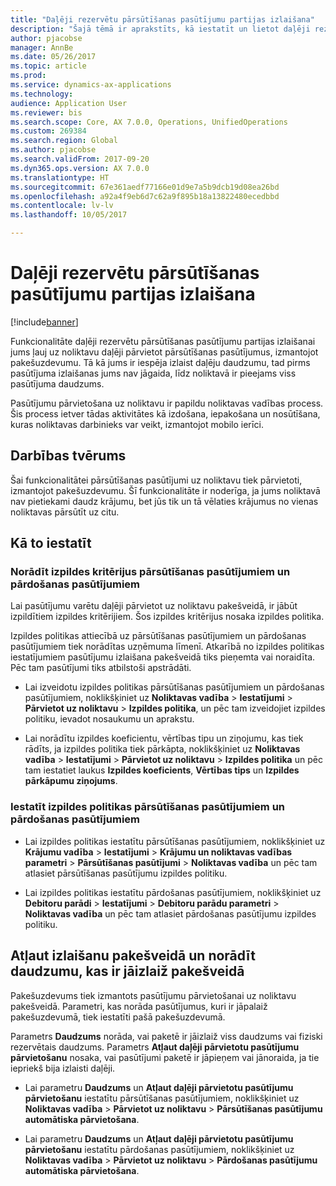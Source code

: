 ```yaml
---
title: "Daļēji rezervētu pārsūtīšanas pasūtījumu partijas izlaišana"
description: "Šajā tēmā ir aprakstīts, kā iestatīt un lietot daļēji rezervētu pārsūtīšanas pasūtījumu partijas izlaišanu no mobilās ierīces."
author: pjacobse
manager: AnnBe
ms.date: 05/26/2017
ms.topic: article
ms.prod: 
ms.service: dynamics-ax-applications
ms.technology: 
audience: Application User
ms.reviewer: bis
ms.search.scope: Core, AX 7.0.0, Operations, UnifiedOperations
ms.custom: 269384
ms.search.region: Global
ms.author: pjacobse
ms.search.validFrom: 2017-09-20
ms.dyn365.ops.version: AX 7.0.0
ms.translationtype: HT
ms.sourcegitcommit: 67e361aedf77166e01d9e7a5b9dcb19d08ea26bd
ms.openlocfilehash: a92a4f9eb6d7c62a9f895b18a13822480ecedbbd
ms.contentlocale: lv-lv
ms.lasthandoff: 10/05/2017

---
```


# <a name="batch-release-of-partially-reserved-transfer-orders"></a>Daļēji rezervētu pārsūtīšanas pasūtījumu partijas izlaišana

[!include[banner](../includes/banner.md)]

Funkcionalitāte daļēji rezervētu pārsūtīšanas pasūtījumu partijas izlaišanai jums ļauj uz noliktavu daļēji pārvietot pārsūtīšanas pasūtījumus, izmantojot pakešuzdevumu.
Tā kā jums ir iespēja izlaist daļēju daudzumu, tad pirms pasūtījuma izlaišanas jums nav jāgaida, līdz noliktavā ir pieejams viss pasūtījuma daudzums.

Pasūtījumu pārvietošana uz noliktavu ir papildu noliktavas vadības process. Šis process ietver tādas aktivitātes kā izdošana, iepakošana un nosūtīšana, kuras noliktavas darbinieks var veikt, izmantojot mobilo ierīci.

## <a name="where-it-applies"></a>Darbības tvērums

Šai funkcionalitātei pārsūtīšanas pasūtījumi uz noliktavu tiek pārvietoti, izmantojot pakešuzdevumu. Šī funkcionalitāte ir noderīga, ja jums noliktavā nav pietiekami daudz krājumu, bet jūs tik un tā vēlaties krājumus no vienas noliktavas pārsūtīt uz citu.

## <a name="how-it-is-set-up"></a>Kā to iestatīt

### <a name="specify-fulfillment-criteria-for-transfer-orders-and-sales-orders"></a>Norādīt izpildes kritērijus pārsūtīšanas pasūtījumiem un pārdošanas pasūtījumiem

Lai pasūtījumu varētu daļēji pārvietot uz noliktavu pakešveidā, ir jābūt izpildītiem izpildes kritērijiem. Šos izpildes kritērijus nosaka izpildes politika.

Izpildes politikas attiecībā uz pārsūtīšanas pasūtījumiem un pārdošanas pasūtījumiem tiek norādītas uzņēmuma līmenī. Atkarībā no izpildes politikas iestatījumiem pasūtījumu izlaišana pakešveidā tiks pieņemta vai noraidīta. Pēc tam pasūtījumi tiks atbilstoši apstrādāti.

-   Lai izveidotu izpildes politikas pārsūtīšanas pasūtījumiem un pārdošanas pasūtījumiem, noklikšķiniet uz **Noliktavas vadība** \> **Iestatījumi** \> **Pārvietot uz noliktavu** \> **Izpildes politika**, un pēc tam izveidojiet izpildes politiku, ievadot nosaukumu un aprakstu.

-   Lai norādītu izpildes koeficientu, vērtības tipu un ziņojumu, kas tiek rādīts, ja izpildes politika tiek pārkāpta, noklikšķiniet uz **Noliktavas vadība** \> **Iestatījumi** \> **Pārvietot uz noliktavu** \> **Izpildes politika** un pēc tam iestatiet laukus **Izpildes koeficients**, **Vērtības tips** un **Izpildes pārkāpumu ziņojums**.

### <a name="set-the-fulfillment-policies-for-transfer-orders-and-sales-orders"></a>Iestatīt izpildes politikas pārsūtīšanas pasūtījumiem un pārdošanas pasūtījumiem

-   Lai izpildes politikas iestatītu pārsūtīšanas pasūtījumiem, noklikšķiniet uz **Krājumu vadība** \> **Iestatījumi** \> **Krājumu un noliktavas vadības parametri** \> **Pārsūtīšanas pasūtījumi** \> **Noliktavas vadība** un pēc tam atlasiet pārsūtīšanas pasūtījumu izpildes politiku.

-   Lai izpildes politikas iestatītu pārdošanas pasūtījumiem, noklikšķiniet uz **Debitoru parādi** \> **Iestatījumi** \> **Debitoru parādu parametri** \> **Noliktavas vadība** un pēc tam atlasiet pārdošanas pasūtījumu izpildes politiku.

## <a name="allow-release-in-a-batch-and-specify-the-quantity-that-should-be-release-in-a-batch"></a>Atļaut izlaišanu pakešveidā un norādīt daudzumu, kas ir jāizlaiž pakešveidā

Pakešuzdevums tiek izmantots pasūtījumu pārvietošanai uz noliktavu pakešveidā. Parametri, kas norāda pasūtījumus, kuri ir jāpalaiž pakešuzdevumā, tiek iestatīti pašā pakešuzdevumā.

Parametrs **Daudzums** norāda, vai paketē ir jāizlaiž viss daudzums vai fiziski rezervētais daudzums. Parametrs **Atļaut daļēji pārvietotu pasūtījumu pārvietošanu** nosaka, vai pasūtījumi paketē ir jāpieņem vai jānoraida, ja tie iepriekš bija izlaisti daļēji.

-   Lai parametru **Daudzums** un **Atļaut daļēji pārvietotu pasūtījumu pārvietošanu** iestatītu pārsūtīšanas pasūtījumiem, noklikšķiniet uz **Noliktavas vadība** \> **Pārvietot uz noliktavu** \> **Pārsūtīšanas pasūtījumu automātiska pārvietošana**.

-   Lai parametru **Daudzums** un **Atļaut daļēji pārvietotu pasūtījumu pārvietošanu** iestatītu pārdošanas pasūtījumiem, noklikšķiniet uz **Noliktavas vadība** \> **Pārvietot uz noliktavu** \> **Pārdošanas pasūtījumu automātiska pārvietošana**.

